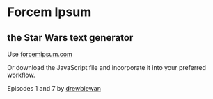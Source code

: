 # Forcem Ipsum

## the Star Wars text generator

Use [forcemipsum.com](https://forcemipsum.com)

Or download the JavaScript file and incorporate it into your preferred workflow.

Episodes 1 and 7 by [drewbiewan](https://github.com/drewbiewan)

